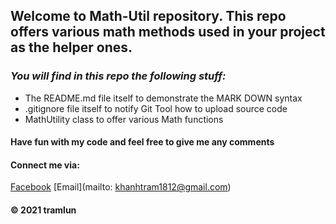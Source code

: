 ## Welcome to Math-Util repository. This repo offers various math methods used in your project as the helper ones.

### _You will find in this repo the following stuff:_
* The README.md file itself to demonstrate the MARK DOWN syntax
* .gitignore file itself to notify Git Tool how to upload source code
* MathUtility class to offer various Math functions

#### Have fun with my code and feel free to give me any comments

#### Connect me via: 
[Facebook](http://facebook.com/le.vinh.2013)
[Email](mailto: khanhtram1812@gmail.com)

#### © 2021 tramlun

